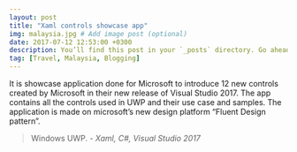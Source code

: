 ```yaml
---
layout: post
title: "Xaml controls showcase app"
img: malaysia.jpg # Add image post (optional)
date: 2017-07-12 12:53:00 +0300
description: You’ll find this post in your `_posts` directory. Go ahead and edit it and re-build the site to see your changes. # Add post description (optional)
tag: [Travel, Malaysia, Blogging]
---
```

It is showcase application done for Microsoft to introduce 12 new controls created by Microsoft in their new release of Visual Studio 2017. The app contains all the controls used in UWP and their use case and samples. The application is made on microsoft’s new design platform “Fluent Design pattern”.

> Windows UWP. <cite>- Xaml, C#, Visual Studio 2017</cite>
